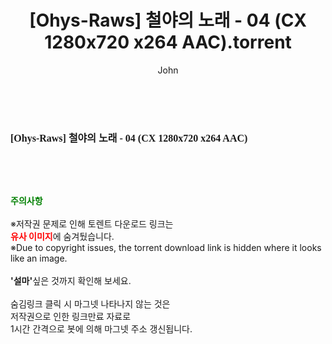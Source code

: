 ﻿---
layout: post
title:  "[Ohys-Raws] 철야의 노래 - 04 (CX 1280x720 x264 AAC).torrent"
author: John
categories: [ 애니메이션 ]
tags: [  ]
image:  
description: "[Ohys-Raws] 철야의 노래 - 04 (CX 1280x720 x264 AAC) torrent 정보 공유"
toc: true
toc_sticky: true
---

<br>
<div class="view-img">
<a class="view_image" href="https://torrentmobile60.com/bbs/view_image.php?fn=%2Fdata%2Ffile%2Fani%2F2345726642_a6ZCrhyR_c4aa80d5c445282ab2d21c8393d12242d0e7f593.jpg" target="_blank"><img alt="" class="img-tag" content="https://torrentmobile60.com/data/file/ani/2345726642_a6ZCrhyR_c4aa80d5c445282ab2d21c8393d12242d0e7f593.jpg" itemprop="image" src="https://torrentmobile60.com/data/file/ani/2345726642_a6ZCrhyR_c4aa80d5c445282ab2d21c8393d12242d0e7f593.jpg"/></a></div><div class="view-content" itemprop="description">
<p><span style="font-family:nanumsquareround;font-size:16px;font-weight:700;white-space:nowrap;background-color:rgb(255,255,255);">[Ohys-Raws] 철야의 노래 - 04 (CX 1280x720 x264 AAC)</span> </p> </div>
    
<br><br><br>
<p data-ke-size="size16"><b><span style="color: green;">주의사항</span></b><br /><br />※저작권 문제로 인해 토렌트 다운로드 링크는<br /><b><span style="color: red;">유사 이미지</span></b>에 숨겨뒀습니다.<br />※Due to copyright issues, the torrent download link is hidden where it looks like an image.<br /><br /><b>'설마'</b>싶은 것까지 확인해 보세요.<br /><br />숨김링크 클릭 시 마그넷 나타나지 않는 것은<br />저작권으로 인한 링크만료 자료로<br />1시간 간격으로 봇에 의해 마그넷 주소 갱신됩니다.</p>
